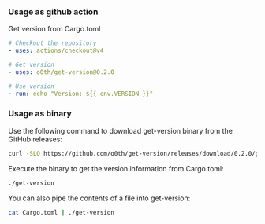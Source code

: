 ### Usage as github action

Get version from Cargo.toml

```yaml
# Checkout the repository
- uses: actions/checkout@v4

# Get version
- uses: o0th/get-version@0.2.0

# Use version
- run: echo "Version: ${{ env.VERSION }}"
```

### Usage as binary

Use the following command to download get-version binary from the GitHub releases:

```bash
curl -SLO https://github.com/o0th/get-version/releases/download/0.2.0/get-version
```

Execute the binary to get the version information from Cargo.toml:

```bash
./get-version
```

You can also pipe the contents of a file into get-version:

```bash
cat Cargo.toml | ./get-version
```
